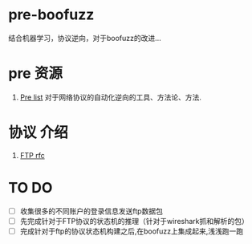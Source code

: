 # pre-boofuzz
结合机器学习，协议逆向，对于boofuzz的改进...

# pre 资源
1. [Pre list](https://github.com/techge/PRE-list) 对于网络协议的自动化逆向的工具、方法论、方法.

# 协议 介绍
1. [FTP rfc](https://datatracker.ietf.org/doc/html/rfc959)

# TO DO
- [ ] 收集很多的不同账户的登录信息发送ftp数据包
- [ ] 先完成针对于FTP协议的状态机的推理（针对于wireshark抓和解析的包）
- [ ] 完成针对于ftp的协议状态机构建之后,在boofuzz上集成起来,浅浅跑一跑
